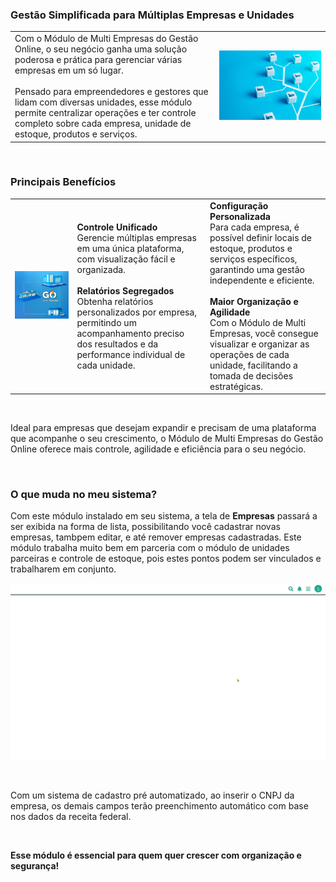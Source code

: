 ### Gestão Simplificada para Múltiplas Empresas e Unidades

| | |
|-|-|
|Com o Módulo de Multi Empresas do Gestão Online, o seu negócio ganha uma solução poderosa e prática para gerenciar várias empresas em um só lugar.<br><br>Pensado para empreendedores e gestores que lidam com diversas unidades, esse módulo permite centralizar operações e ter controle completo sobre cada empresa, unidade de estoque, produtos e serviços. |![](https://github.com/Gestao-Online/public-docs/blob/6b100c016e83a61de5c16f637e8b76dfba15b242/erp-v2/marketplace/extensions/br.com.gestao-online.module.multi-empresa/assets/modulo_empresas_02.png?raw=true) |

<br>

### Principais Benefícios

| | | |
|-|-|-|
|![](https://github.com/Gestao-Online/public-docs/blob/e88967409b996bc6a641694f0ded70f8f2f69a0f/erp-v2/marketplace/extensions/br.com.gestao-online.module.multi-empresa/assets/modulo_empresas_03.png?raw=true) |**Controle Unificado**<br>Gerencie múltiplas empresas em uma única plataforma, com visualização fácil e organizada.<br><br>**Relatórios Segregados**<br> Obtenha relatórios personalizados por empresa, permitindo um acompanhamento preciso dos resultados e da performance individual de cada unidade.|**Configuração Personalizada**<br>Para cada empresa, é possível definir locais de estoque, produtos e serviços específicos, garantindo uma gestão independente e eficiente.<br><br>**Maior Organização e Agilidade**<br> Com o Módulo de Multi Empresas, você consegue visualizar e organizar as operações de cada unidade, facilitando a tomada de decisões estratégicas.|


<br>

Ideal para empresas que desejam expandir e precisam de uma plataforma que acompanhe o seu crescimento, o Módulo de Multi Empresas do Gestão Online oferece mais controle, agilidade e eficiência para o seu negócio.

<br>

### O que muda no meu sistema?

Com este módulo instalado em seu sistema, a tela de **Empresas** passará a ser exibida na forma de lista, possibilitando você cadastrar novas empresas, tambpem editar, e até remover empresas cadastradas. Este módulo trabalha muito bem em parceria com o módulo de unidades parceiras e controle de estoque, pois estes pontos podem ser vinculados e trabalharem em conjunto.

![](https://github.com/Gestao-Online/public-docs/blob/b231bca6ba9a139f375a96fadc1c53e3c427964b/erp-v2/marketplace/extensions/br.com.gestao-online.module.multi-empresa/assets/modulo_multi-empresa_04.gif?raw=true)

<br>

Com um sistema de cadastro pré automatizado, ao inserir o CNPJ da empresa, os demais campos terão preenchimento automático com base nos dados da receita federal.

<br>

**Esse módulo é essencial para quem quer crescer com organização e segurança!**